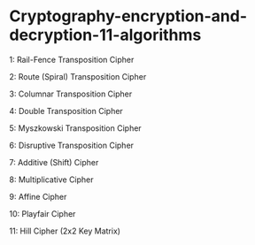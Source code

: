 ﻿# Cryptography-encryption-and-decryption-11-algorithms

1: Rail-Fence Transposition Cipher

2: Route (Spiral) Transposition Cipher

3: Columnar Transposition Cipher

4: Double Transposition Cipher

5: Myszkowski Transposition Cipher

6: Disruptive Transposition Cipher

7: Additive (Shift) Cipher 

8: Multiplicative Cipher

9: Affine Cipher

10: Playfair Cipher 

11: Hill Cipher (2x2 Key Matrix)
